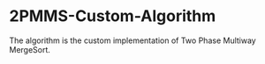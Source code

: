 # 2PMMS-Custom-Algorithm

The algorithm is the custom implementation of Two Phase Multiway MergeSort.
